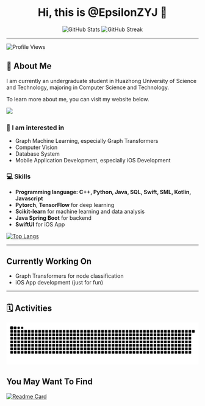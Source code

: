 
<!--

- 👋 Hi, I’m @EpsilonZYJ
- 👀 I’m interested in ...
- 🌱 I’m currently learning ...
- 💞️ I’m looking to collaborate on ...
- 📫 How to reach me ...
- 😄 Pronouns: ...
- ⚡ Fun fact: ...

-->

<!--
<a href="https://github.com/anuraghazra/github-readme-stats">
  <img align="center" src="https://github-readme-stats.vercel.app/api?username=EpsilonZYJ&count_private=true&show_icons=true&theme=radical" />
</a>
<a href="https://github.com/anuraghazra/convoychat">
  <img align="center" src="https://github-readme-stats.vercel.app/api/top-langs/?username=EpsilonZYJ&layout=compact" />
</a>
-->

<!--                  
[![Hits](https://hits.seeyoufarm.com/api/count/incr/badge.svg?url=https://github.com/EpsilonZYJ&count_bg=%2379C83D&title_bg=%23555555&icon=github.svg&icon_color=%23E7E7E7&title=Visitors&edge_flat=false)](https://hits.seeyoufarm.com)
-->
<h1 align="center">Hi, this is @EpsilonZYJ 👋</h1>


<div align="center">
  <img src="https://github-readme-stats.vercel.app/api?username=EpsilonZYJ&count_private=true&show_icons=true&include_all_commits=true&theme=vue" alt="GitHub Stats" />
  <img src="http://github-readme-streak-stats.herokuapp.com?user=EpsilonZYJ&theme=vue&short_numbers=true" alt="GitHub Streak" />
</div>


---
<div>
  <img src="https://komarev.com/ghpvc/?username=EpsilonZYJ&color=green" alt="Profile Views" />
</div>

## 👀 About Me

I am currently an undergraduate student in Huazhong University of Science and Technology, majoring in Computer Science and Technology.

To learn more about me, you can visit my website below.

[![](https://img.shields.io/badge/My%20Blog-20B2AA?style=for-the-badge)](https://epsilonzyj.github.io)

### 🌟 I am interested in

- Graph Machine Learning, especially Graph Transformers
- Computer Vision
- Database System
- Mobile Application Development, especially iOS Development

### 💻 Skills

- **Programming language: C++, Python, Java, SQL, Swift, SML, Kotlin, Javascript**
- **Pytorch**, **TensorFlow** for deep learning
- **Scikit-learn** for machine learning and data analysis
- **Java Spring Boot** for backend
- **SwiftUI** for iOS App

[![Top Langs](https://github-readme-stats.vercel.app/api/top-langs/?username=EpsilonZYJ&size_weight=0.5&count_weight=0.5&stats_format=bytes&layout=donut)](https://github.com/anuraghazra/github-readme-stats)

---

## Currently Working On

- Graph Transformers for node classification
- iOS App development (just for fun)

---

## 🗓️ Activities

![snake](https://raw.githubusercontent.com/EpsilonZYJ/EpsilonZYJ/refs/heads/output/github-contribution-grid-snake.svg)

## You May Want To Find

[![Readme Card](https://github-readme-stats.vercel.app/api/pin/?username=EpsilonZYJ&repo=Learn-In-HUST)](https://github.com/EpsilonZYJ/Learn-In-HUST)
